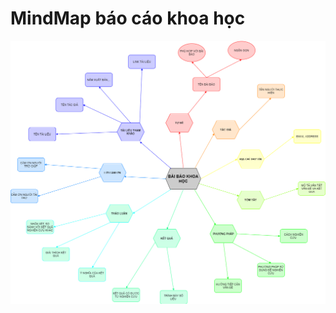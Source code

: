 # MindMap báo cáo khoa học
<img src='image_src/QT14.png' alt='Process' style='display: block; margin-left: auto; margin-right: auto'>

